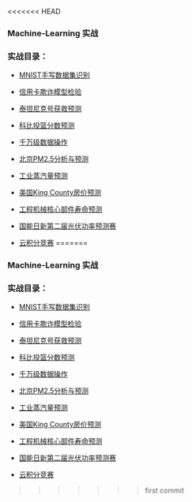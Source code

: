 <<<<<<< HEAD
### Machine-Learning 实战

### 实战目录：

* [MNIST手写数据集识别](https://github.com/BoshengLiu/maching_learning_pratice/tree/master/MNIST%E6%89%8B%E5%86%99%E6%95%B0%E6%8D%AE%E9%9B%86%E8%AF%86%E5%88%AB)

* [信用卡欺诈模型检验](https://github.com/BoshengLiu/maching_learning_pratice/tree/master/%E4%BF%A1%E7%94%A8%E5%8D%A1%E6%AC%BA%E8%AF%88)

* [泰坦尼克号获救预测](https://github.com/BoshengLiu/maching_learning_pratice/tree/master/%E6%B3%B0%E5%9D%A6%E5%B0%BC%E5%85%8B%E5%8F%B7%E8%8E%B7%E6%95%91%E6%95%B0%E6%8D%AE)

* [科比投篮分数预测](https://github.com/BoshengLiu/maching_learning_pratice/tree/master/%E7%A7%91%E6%AF%94%E7%94%9F%E6%B6%AF%E6%95%B0%E6%8D%AE)

* [千万级数据操作](https://github.com/BoshengLiu/maching_learning_pratice/tree/master/%E6%95%B0%E6%8D%AE%E6%93%8D%E4%BD%9C)

* [北京PM2.5分析与预测](https://github.com/BoshengLiu/maching_learning_pratice/tree/master/%E5%8C%97%E4%BA%ACPM2.5%E5%88%86%E6%9E%90)

* [工业蒸汽量预测](https://github.com/BoshengLiu/maching_learning_pratice/tree/master/%E5%B7%A5%E4%B8%9A%E8%92%B8%E6%B1%BD%E9%87%8F%E9%A2%84%E6%B5%8B)

* [美国King County房价预测](https://github.com/BoshengLiu/maching_learning_pratice/tree/master/%E7%BE%8E%E5%9B%BDKing%20County%E6%88%BF%E4%BB%B7%E9%A2%84%E6%B5%8B)

* [工程机械核心部件寿命预测](https://github.com/BoshengLiu/maching_learning_pratice/tree/master/%E5%B7%A5%E7%A8%8B%E6%9C%BA%E6%A2%B0%E6%A0%B8%E5%BF%83%E9%83%A8%E4%BB%B6%E5%AF%BF%E5%91%BD%E9%A2%84%E6%B5%8B)

* [国能日新第二届光伏功率预测赛](https://github.com/BoshengLiu/maching_learning_pratice/tree/master/%E5%85%89%E4%BC%8F%E5%8A%9F%E7%8E%87%E9%A2%84%E6%B5%8B%E8%B5%9B)

* [云积分竞赛](https://github.com/BoshengLiu/maching_learning_pratice/tree/master/%E4%BA%91%E7%A7%AF%E5%88%86%E7%AB%9E%E8%B5%9B)
=======
### Machine-Learning 实战

### 实战目录：

* [MNIST手写数据集识别](https://github.com/BoshengLiu/maching_learning_pratice/tree/master/MNIST%E6%89%8B%E5%86%99%E6%95%B0%E6%8D%AE%E9%9B%86%E8%AF%86%E5%88%AB)

* [信用卡欺诈模型检验](https://github.com/BoshengLiu/maching_learning_pratice/tree/master/%E4%BF%A1%E7%94%A8%E5%8D%A1%E6%AC%BA%E8%AF%88)

* [泰坦尼克号获救预测](https://github.com/BoshengLiu/maching_learning_pratice/tree/master/%E6%B3%B0%E5%9D%A6%E5%B0%BC%E5%85%8B%E5%8F%B7%E8%8E%B7%E6%95%91%E6%95%B0%E6%8D%AE)

* [科比投篮分数预测](https://github.com/BoshengLiu/maching_learning_pratice/tree/master/%E7%A7%91%E6%AF%94%E7%94%9F%E6%B6%AF%E6%95%B0%E6%8D%AE)

* [千万级数据操作](https://github.com/BoshengLiu/maching_learning_pratice/tree/master/%E6%95%B0%E6%8D%AE%E6%93%8D%E4%BD%9C)

* [北京PM2.5分析与预测](https://github.com/BoshengLiu/maching_learning_pratice/tree/master/%E5%8C%97%E4%BA%ACPM2.5%E5%88%86%E6%9E%90)

* [工业蒸汽量预测](https://github.com/BoshengLiu/maching_learning_pratice/tree/master/%E5%B7%A5%E4%B8%9A%E8%92%B8%E6%B1%BD%E9%87%8F%E9%A2%84%E6%B5%8B)

* [美国King County房价预测](https://github.com/BoshengLiu/maching_learning_pratice/tree/master/%E7%BE%8E%E5%9B%BDKing%20County%E6%88%BF%E4%BB%B7%E9%A2%84%E6%B5%8B)

* [工程机械核心部件寿命预测](https://github.com/BoshengLiu/maching_learning_pratice/tree/master/%E5%B7%A5%E7%A8%8B%E6%9C%BA%E6%A2%B0%E6%A0%B8%E5%BF%83%E9%83%A8%E4%BB%B6%E5%AF%BF%E5%91%BD%E9%A2%84%E6%B5%8B)

* [国能日新第二届光伏功率预测赛](https://github.com/BoshengLiu/maching_learning_pratice/tree/master/%E5%85%89%E4%BC%8F%E5%8A%9F%E7%8E%87%E9%A2%84%E6%B5%8B%E8%B5%9B)

* [云积分竞赛](https://github.com/BoshengLiu/maching_learning_pratice/tree/master/%E4%BA%91%E7%A7%AF%E5%88%86%E7%AB%9E%E8%B5%9B)
>>>>>>> first commit
